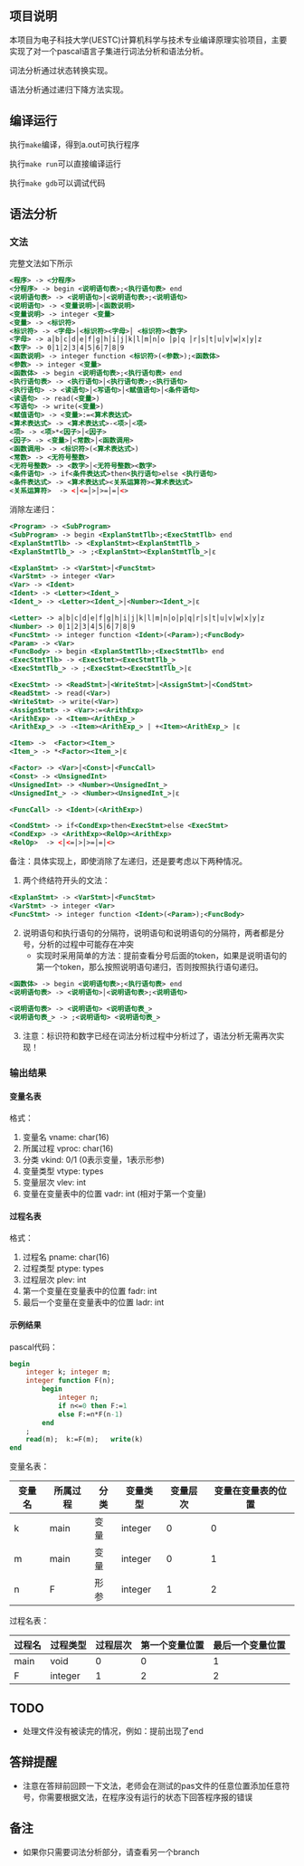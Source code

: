 ## 项目说明

本项目为电子科技大学(UESTC)计算机科学与技术专业编译原理实验项目，主要实现了对一个pascal语言子集进行词法分析和语法分析。

词法分析通过状态转换实现。

语法分析通过递归下降方法实现。

## 编译运行

执行`make`编译，得到a.out可执行程序

执行`make run`可以直接编译运行

执行`make gdb`可以调试代码

## 语法分析

### 文法

完整文法如下所示

```xml
<程序> -> <分程序>
<分程序> -> begin <说明语句表>;<执行语句表> end
<说明语句表> -> <说明语句>│<说明语句表>;<说明语句>
<说明语句> -> <变量说明>│<函数说明>
<变量说明> -> integer <变量>
<变量> -> <标识符>
<标识符> -> <字母>│<标识符><字母>│ <标识符><数字>
<字母> -> a│b│c│d│e│f│g│h│i│j│k│l│m│n│o │p│q │r│s│t│u│v│w│x│y│z
<数字> -> 0│1│2│3│4│5│6│7│8│9
<函数说明> -> integer function <标识符>(<参数>);<函数体>
<参数> -> integer <变量>
<函数体> -> begin <说明语句表>;<执行语句表> end
<执行语句表> -> <执行语句>│<执行语句表>;<执行语句>
<执行语句> -> <读语句>│<写语句>│<赋值语句>│<条件语句>
<读语句> -> read(<变量>)
<写语句> -> write(<变量>)
<赋值语句> -> <变量>:=<算术表达式>
<算术表达式> -> <算术表达式>-<项>│<项>
<项> -> <项>*<因子>│<因子>
<因子> -> <变量>│<常数>│<函数调用>
<函数调用> -> <标识符>(<算术表达式>)
<常数> -> <无符号整数>
<无符号整数> -> <数字>│<无符号整数><数字>
<条件语句> -> if<条件表达式>then<执行语句>else <执行语句>
<条件表达式> -> <算术表达式><关系运算符><算术表达式>
<关系运算符>  -> <│<=│>│>=│=│<>
```

消除左递归：

```xml
<Program> -> <SubProgram>
<SubProgram> -> begin <ExplanStmtTlb>;<ExecStmtTlb> end
<ExplanStmtTlb> -> <ExplanStmt><ExplanStmtTlb_>
<ExplanStmtTlb_> -> ;<ExplanStmt><ExplanStmtTlb_>|ε

<ExplanStmt> -> <VarStmt>│<FuncStmt>
<VarStmt> -> integer <Var>
<Var> -> <Ident>
<Ident> -> <Letter><Ident_>
<Ident_> -> <Letter><Ident_>│<Number><Ident_>|ε

<Letter> -> a│b│c│d│e│f│g│h│i│j│k│l│m│n│o│p│q│r│s│t│u│v│w│x│y│z
<Number> -> 0│1│2│3│4│5│6│7│8│9
<FuncStmt> -> integer function <Ident>(<Param>);<FuncBody>
<Param> -> <Var>
<FuncBody> -> begin <ExplanStmtTlb>;<ExecStmtTlb> end
<ExecStmtTlb> -> <ExecStmt><ExecStmtTlb_>
<ExecStmtTlb_> -> ;<ExecStmt><ExecStmtTlb_>|ε

<ExecStmt> -> <ReadStmt>│<WriteStmt>│<AssignStmt>│<CondStmt>
<ReadStmt> -> read(<Var>)
<WriteStmt> -> write(<Var>)
<AssignStmt> -> <Var>:=<ArithExp>
<ArithExp> -> <Item><ArithExp_>
<ArithExp_> -> -<Item><ArithExp_> | +<Item><ArithExp_> |ε

<Item> ->  <Factor><Item_>
<Item_> -> *<Factor><Item_>|ε

<Factor> -> <Var>│<Const>│<FuncCall>
<Const> -> <UnsignedInt>
<UnsignedInt> -> <Number><UnsignedInt_>
<UnsignedInt_> -> <Number><UnsignedInt_>|ε

<FuncCall> -> <Ident>(<ArithExp>)

<CondStmt> -> if<CondExp>then<ExecStmt>else <ExecStmt>
<CondExp> -> <ArithExp><RelOp><ArithExp>
<RelOp>  -> <│<=│>│>=│=│<>
```

备注：具体实现上，即使消除了左递归，还是要考虑以下两种情况。

1. 两个终结符开头的文法：

```xml
<ExplanStmt> -> <VarStmt>│<FuncStmt>
<VarStmt> -> integer <Var>
<FuncStmt> -> integer function <Ident>(<Param>);<FuncBody>
```

2. 说明语句和执行语句的分隔符，说明语句和说明语句的分隔符，两者都是分号，分析的过程中可能存在冲突
    * 实现时采用简单的方法：提前查看分号后面的token，如果是说明语句的第一个token，那么按照说明语句递归，否则按照执行语句递归。
```xml
<函数体> -> begin <说明语句表>;<执行语句表> end
<说明语句表> -> <说明语句>│<说明语句表>;<说明语句>
    
<说明语句表> -> <说明语句> <说明语句表_>
<说明语句表_> -> ;<说明语句> <说明语句表_>
```

3. 注意：标识符和数字已经在词法分析过程中分析过了，语法分析无需再次实现！

### 输出结果

#### 变量名表

格式：
1. 变量名 vname: char(16)
2. 所属过程 vproc: char(16)
3. 分类 vkind: 0/1 (0表示变量，1表示形参)
4. 变量类型 vtype: types
5. 变量层次 vlev: int
6. 变量在变量表中的位置 vadr: int (相对于第一个变量)

#### 过程名表

格式：
1. 过程名 pname: char(16)
2. 过程类型 ptype: types
3. 过程层次 plev: int
4. 第一个变量在变量表中的位置 fadr: int
5. 最后一个变量在变量表中的位置 ladr: int

#### 示例结果

pascal代码：

```pascal
begin
	integer k; integer m; 
	integer function F(n);
    	begin
            integer n;
            if n<=0 then F:=1
            else F:=n*F(n-1)
        end
	;
	read(m);  k:=F(m);   write(k)
end
```

变量名表：

| 变量名 | 所属过程 | 分类 | 变量类型 | 变量层次 | 变量在变量表的位置 |
| ------ | -------- | ---- | -------- | -------- | ------------------ |
| k      | main     | 变量 | integer  | 0        | 0                  |
| m      | main     | 变量 | integer  | 0        | 1                  |
| n      | F        | 形参 | integer  | 1        | 2                  |

过程名表：

| 过程名 | 过程类型 | 过程层次 | 第一个变量位置 | 最后一个变量位置 |
| ------ | -------- | -------- | -------------- | ---------------- |
| main   | void     | 0        | 0              | 1                |
| F      | integer  | 1        | 2              | 2                |

## TODO

- 处理文件没有被读完的情况，例如：提前出现了end

## 答辩提醒

- 注意在答辩前回顾一下文法，老师会在测试的pas文件的任意位置添加任意符号，你需要根据文法，在程序没有运行的状态下回答程序报的错误

## 备注

- 如果你只需要词法分析部分，请查看另一个branch